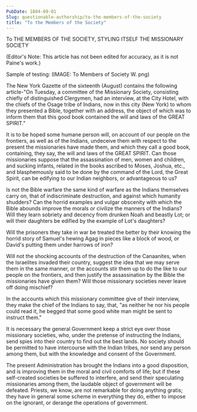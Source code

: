 ```yaml
---
PubDate: 1804-09-01
Slug: questionable-authorship/to-the-members-of-the-society
title: "To the Members of the Society"
---
```


   To THE MEMBERS OF THE SOCIETY, STYLING ITSELF THE MISSIONARY SOCIETY
   
   (Editor's Note: This article has not been edited for accuracy, as it is not Paine's work.)
   
   Sample of testing:  (IMAGE: To Members of Society W. png)    

   The New York Gazette of the sixteenth (August) contains the following
   article-"On Tuesday, a committee of the Missionary Society, consisting
   chiefly of distinguished Clergymen, had an interview, at the City Hotel,
   with the chiefs of the Osage tribe of Indians, now in this city (New York)
   to whom they presented a Bible, together with an address, the object of
   which was to inform them that this good book contained the will and laws
   of the GREAT SPIRIT."

   It is to be hoped some humane person will, on account of our people on the
   frontiers, as well as of the Indians, undeceive them with respect to the
   present the missionaries have made them, and which they call a good book,
   containing, they say, the will and laws of the GREAT SPIRIT. Can those
   missionaries suppose that the assassination of men, women and children,
   and sucking infants, related in the books ascribed to Moses, Joshua, etc.,
   and blasphemously said to be done by the command of the Lord, the Great
   Spirit, can be edifying to our Indian neighbors, or advantageous to us?

   Is not the Bible warfare the same kind of warfare as the Indians
   themselves carry on, that of indiscriminate destruction, and against which
   humanity shudders? Can the horrid examples and vulgar obscenity with which
   the Bible abounds improve the morals or civilize the manners of the
   Indians? Will they learn sobriety and decency from drunken Noah and
   beastly Lot; or will their daughters be edified by the example of Lot's
   daughters?

   Will the prisoners they take in war be treated the better by their knowing
   the horrid story of Samuel's hewing Agag in pieces like a block of wood,
   or David's putting them under harrows of iron?

   Will not the shocking accounts of the destruction of the Canaanites, when
   the Israelites invaded their country, suggest the idea that we may serve
   them in the same manner, or the accounts stir them up to do the like to
   our people on the frontiers, and then justify the assassination by the
   Bible the missionaries have given them? Will those missionary societies
   never leave off doing mischief?

   In the accounts which this missionary committee give of their interview,
   they make the chief of the Indians to say, that, "as neither he nor his
   people could read it, he begged that some good white man might be sent to
   instruct them."

   It is necessary the general Government keep a strict eye over those
   missionary societies, who, under the pretense of instructing the Indians,
   send spies into their country to find out the best lands. No society
   should be permitted to have intercourse with the Indian tribes, nor send
   any person among them, but with the knowledge and consent of the
   Government.

   The present Administration has brought the Indians into a
   good disposition, and is improving them in the moral and civil comforts of
   life; but if these self-created societies be suffered to interfere, and
   send their speculating missionaries among them, the laudable object of
   government will be defeated. Priests, we know, are not remarkable for
   doing anything gratis; they have in general some scheme in everything they
   do, either to impose on the ignorant, or derange the operations of
   government.
